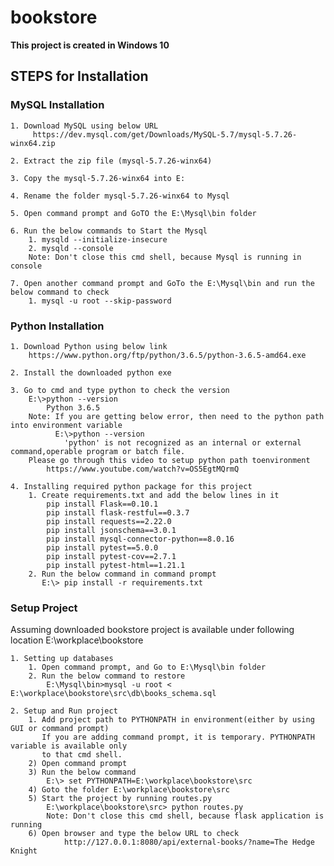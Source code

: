 # bookstore

**This project is created in Windows 10**

## STEPS for Installation

### MySQL Installation

    1. Download MySQL using below URL
         https://dev.mysql.com/get/Downloads/MySQL-5.7/mysql-5.7.26-winx64.zip
    
    2. Extract the zip file (mysql-5.7.26-winx64)
    
    3. Copy the mysql-5.7.26-winx64 into E:
    
    4. Rename the folder mysql-5.7.26-winx64 to Mysql
    
    5. Open command prompt and GoTO the E:\Mysql\bin folder
    
    6. Run the below commands to Start the Mysql
        1. mysqld --initialize-insecure
        2. mysqld --console
        Note: Don't close this cmd shell, because Mysql is running in console
    
    7. Open another command prompt and GoTo the E:\Mysql\bin and run the below command to check
        1. mysql -u root --skip-password

### Python Installation

    1. Download Python using below link
        https://www.python.org/ftp/python/3.6.5/python-3.6.5-amd64.exe

    2. Install the downloaded python exe
    
    3. Go to cmd and type python to check the version
        E:\>python --version
            Python 3.6.5
        Note: If you are getting below error, then need to the python path into environment variable
              E:\>python --version
                'python' is not recognized as an internal or external command,operable program or batch file.
        Please go through this video to setup python path toenvironment
            https://www.youtube.com/watch?v=OS5EgtMQrmQ
    
    4. Installing required python package for this project
        1. Create requirements.txt and add the below lines in it
            pip install Flask==0.10.1
            pip install flask-restful==0.3.7
            pip install requests==2.22.0
            pip install jsonschema==3.0.1
            pip install mysql-connector-python==8.0.16
            pip install pytest==5.0.0
            pip install pytest-cov==2.7.1
            pip install pytest-html==1.21.1
        2. Run the below command in command prompt
           E:\> pip install -r requirements.txt

### Setup Project

Assuming downloaded bookstore project is available under following location
E:\workplace\bookstore

    1. Setting up databases
        1. Open command prompt, and Go to E:\Mysql\bin folder
        2. Run the below command to restore
            E:\Mysql\bin>mysql -u root <  E:\workplace\bookstore\src\db\books_schema.sql
    
    2. Setup and Run project
        1. Add project path to PYTHONPATH in environment(either by using GUI or command prompt)
           If you are adding command prompt, it is temporary. PYTHONPATH variable is available only
           to that cmd shell.
        2) Open command prompt
        3) Run the below command
            E:\> set PYTHONPATH=E:\workplace\bookstore\src
        4) Goto the folder E:\workplace\bookstore\src
        5) Start the project by running routes.py
            E:\workplace\bookstore\src> python routes.py
            Note: Don't close this cmd shell, because flask application is running
        6) Open browser and type the below URL to check
                http://127.0.0.1:8080/api/external-books/?name=The Hedge Knight











